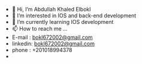 - 👋 Hi, I’m Abdullah Khaled Elbokl
- 👀 I’m interested in IOS and back-end development
- 🌱 I’m currently learning IOS development
- 📫 How to reach me ...
-   E-mail  : bokl672002@gmail.com
-   linkedin: bokl672002@gmail.com
-   phone   : +201018994378
-   


